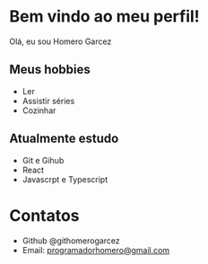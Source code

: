 # Bem vindo ao meu perfil!

Olá, eu sou Homero Garcez

## Meus hobbies

- Ler
- Assistir séries
- Cozinhar

## Atualmente estudo

- Git e Gihub
- React
- Javascrpt e Typescript

# Contatos

- Github @githomerogarcez
- Email: programadorhomero@gmail.com

